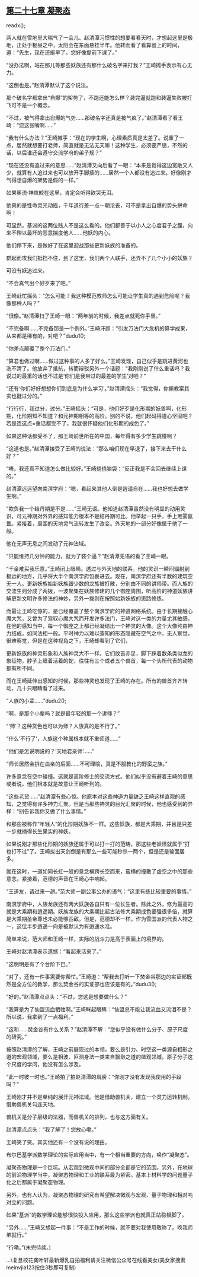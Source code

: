 ## [第二十七章 凝聚态](https://www.xxbiquge.com/11_11207/9119423.html)
readx();

  两人就在雪地里大喘气了一会儿、赵清潭习惯性的想要看看天时，才想起这里是极地，正处于极昼之中，太阳会在东面悬挂半年。他转而看了看算器上的时间，道：“先生，现在还挺早了。您好像提前下课了。”

  “没办法啊，站在那儿等那些妖族还有那什么破名字来打我？”王崎摊手表示有心无力。

  “这倒也是。”赵清潭默认了这个说法。

  那个破名字都拿出“自爆”的架势了，不跑还能怎么样？装完逼就跑和装逼失败被打飞可不是一个概念。

  “不过，被气得拿出自爆的气势……那破名字还真是被气疯了。”赵清潭看了看王崎：“您这张嘴啊……”

  “我有什么办法？”王崎摊手：“现在的学生啊，心理素质真是太差了。说重了一点，居然就想要打老师，简直就是无法无天嘛！这种学生，必须要严惩，不然的话，以后谁还会遵守交流学府的弟子规？”

  “现在还没有追过来的意思……”赵清潭又向后看了一眼：“本来是觉得这边宽敞又人少，就算有人追过来也可以放开手脚揍的……居然一个人都没有追过来。好像刚才气得想自爆的架势是假的一样。”

  如果奧流·神岚皎在这里，肯定会听得欲哭无泪。

  他真的是性命灵光动摇，千年道行差一点一朝沦丧，可不是拿出自爆的势头拼命啊！

  可显然，基派的这两位贱人不是这么看的。他们都善于以小人之心度君子之腹，向来不惮以最坏的恶意揣度他人……他妖的内心。

  他们停下来，是做好了在这里迎战那些更新妖族的准备的。

  群起而攻我们抵挡不住，到了这里，我们两个人联手，还弄不了几个小小的妖族？

  可没有妖追过来。

  “不会真气出个好歹来了吧。”

  王崎赶忙摇头：“怎么可能？我这种模范教师怎么可能让学生真的遇到危险呢？我像那种人吗？”

  “很像。”赵清潭扫了王崎一眼：“两年前的时候，我差点就死你手里。”

  “不完备啊……不完备那是一个例外。”王崎汗颜：“引发万法门大危机的算学成果，从来都是稀有的，对吧？”dudu1();

  “你差点颠覆了整个万法门。”

  “算君也做过啊……做过这种事的人多了好么。”王崎发现，自己似乎是跳进黄河也洗不清了。他放弃了抵抗，转而辩驳另外一个话题：“我刚刚说了什么重话吗？我说过的最重的话也不过是‘你们是我带过的最差的学生’对吧？”

  “还有‘你们好好想想你们到底是为什么学习’。”赵清潭摇头：“我觉得，你撕教案其实也挺过分的。”

  “行行行，我过分，过分。”王崎摇头：“可是，他们好歹是化形期的妖兽啊，化形期，化形期知不知道？和元神期相等的高阶。别的不说，他们起码得道心坚固吧？若是连这点=重话都受不了，我就很怀疑他们化形期的成色了。”

  如果这种话都受不了，那王崎前世所在的中国，每年得有多少学生跳楼啊？

  “这道也是。”赵清潭接受了王崎的说法：“那么咱们现在早退了，接下来去干什么好？”

  “唔，我还真不知道怎么做比较好。”王崎挠挠脑袋：“反正我是不会回去继续上课的。”

  赵清潭远远望向南溟学府：“嗯，看起来其他人倒是逍遥自在……我也好想去做学生啊。”

  “欺负我一个结丹期是不是……”王崎无语。他知道赵清潭虽然没有明显的动用灵识，可元神期对外界的感知能力根本不是结丹期可比。他举起一只手，手上黑雾氤氲。紧接着，周围的天地灵气流转发生了改变。外天地的一部分好像属于他了一般。

  他在无声无息之间发动了元神法域。

  “只能维持几分钟的能力，就为了装个逼？”赵清潭无语的看了王崎一眼。

  “千金难买我乐意。”王崎闭上眼睛。透过与外天地的联系。他的灵识一瞬间辐射到极远的地方，几乎将大半个南溟学府包裹进去。现在，南溟学府还有半数的建筑空无一人。更新妖族始新妖族跟少数的龙族被打散，分别由不同的讲师带。而人族的交流生则分成了两拨，一波聚集在妖族修建的几个御座周围，听高阶的神道妖族讲解更新文明许多修法的神妙，另外一拨则在按照始新妖族的思路修炼。

  而最让王崎吃惊的，是已经覆盖了整个南溟学府的神道网络系统。由于长期接触心魔大咒，又曾为了驾驭心魔大咒而开发许多法门，王崎对这一类的力量尤其敏感。在他的感知当中，每一个御座之上都已经凝结出一个神灵的大像。这个大像纯由神力结成，如同法相一般。平时神力以难以查知的形态隐藏在空气之中，无人察觉，很难察觉，但是在这种视角之下，王崎却看到了它们，

  更新妖族的神灵形象和人族神灵大不一样。它们纹首赤足，脚下踩着数条类似龙的象征物，脖子上缠着活着的蛇，往往有三个或者五个兽首，每一个头所代表的动物都有所不同。

  而在王崎延伸出感知的时候，那些神灵也发现了王崎的存在。所有的兽首齐齐转动，几十只眼睛看了过来。

  “人族的小辈……”dudu2();

  “啊，是那个小辈吗？就是最年轻的那一个讲师？”

  “‘师’？这种货色也可以为师？人族真的是不行了。”

  “什么‘不行了’，人族这个种属根本就不重师道……”

  “他们是怎说明说的？‘天地君亲师’……”

  “师长居然会排在血亲的后面……不可理喻，真是不服教化的野蛮之族。”

  许多意念在空中碰撞。这就是高阶修士的交流方式。他们似乎没有避着王崎的意思或者说，他们根本就是故意让王崎听到的。

  “这些老货……”赵清潭有些心惊。他原本对这些神道力量缺乏王崎这样直观的感知，之觉得有许多神力汇聚。但是当那些神灵的目光汇聚的时候，他也感受到的异样：“别告诉我你又做了什么事情。”

  和那些被称作“年轻人”的化形期妖族不一样。这些妖族，都是大乘期，并且是只差一步就摘得长生果实的神妖。

  如果说刚才那些化形期的妖族还属于可以打一打的范畴，那这些老妖怪就属于“打也打不过”了。王崎拔出天剑倒是有那么一些可能秒杀一两个，但是还是输面居多。

  就在这时，一道如同长虹一般的意念横跨长空而来，蛮横的撞散了虚空之中的那些意念。紧接着，范德的声音在王崎心中响起。

  “王道友，请过来一趟。”范大师一副公事公办的语气：“这里有些比较重要的事情。”

  南溟学府中，人族龙族还有两大妖族各自只有一位长生者。除此之外，修为最高的就是大乘期和逍遥期。妖族龙族的大乘期比起古法修大乘期成色要强很多倍，就算是大乘期圣帝尊也未必能够匹敌。但是，范德却不一样。作为雪国派的代表人物之一，这位半步逍遥一向是被默认为有逍遥水准。

  简单来说，范大师和王崎一样，实际的战斗力是高于表面上的境界的。

  王崎对赵清潭表示遗憾：“看起来活来了。”

  “这明明是有了个台阶下巴。”

  “对了，还有一件事需要你帮忙。”王崎道：“帮我去打听一下焚金谷那边的实证部既然是全方位的教学，那么焚金谷的实证部也应该是有的。”dudu3();

  “好的。”赵清潭点点头：“不过，您这是想要做什么？”

  “我算是为了仙盟流血牺牲啊。”王崎眯起眼睛：“仙盟总不能让我流血又流泪不是？所以说，我拿到了一点福利。”

  “这和……焚金谷有什么关系？”赵清潭不解：“您似乎没有做什么分子、原子尺度的研究。”

  按照赵清潭的了解，王崎之前展现过的本领，要么是引力、时空这一类源自相形之道的宏观领域，要么是相波、叵测身法一类来自飘渺之道的微观领域。原子分子这个尺度的学问，他没有怎么涉及。

  “此一时彼一时也。”王崎拍了拍赵清潭的肩膀：“你刚才没有发现我使用的手段吗？”

  王崎刚才并不是单纯的展开元神法域。他是借助兽机关，建立一个灵力运转机制，借助兽机关勾连天地。

  兽机关是分子层级的法器，而兽机关的排列，也与这方面有关。

  赵清潭点点头：“我了解了！您放心嘞。”

  王崎笑了笑。其实他还有一个没有说的理由。

  布尔巴基学派数学理论的实际应用当中，有一个相当重要的方向，唤作“凝聚态”。

  凝聚态物理是一个巨坑。从宏观到微观中间的部分全都是它的范围。另外，在地球的前沿物理学当中，凝聚态物理和工业的联系最为紧密。基本上材料学的问题量子化之后都属于凝聚态物理。

  另外，也有人认为，凝聚态物理的研究有希望解决微观与宏观、量子物理和相对吨对立的问题。

  如果“基派”的数学理论能够很快投入应用，那么这些学派也就真正站稳根脚了。

  “另外……”王崎又想起一件事：“不是工作的时候，就不要对我使用敬称了。唤我师弟就行。”

  “行嘞。”(未完待续。)

  ...\\复旦校花龚叶轩最新爆乳自拍福利请关注微信公众号在线看美女(美女家搜索meinvjia123按住3秒即可复制)
